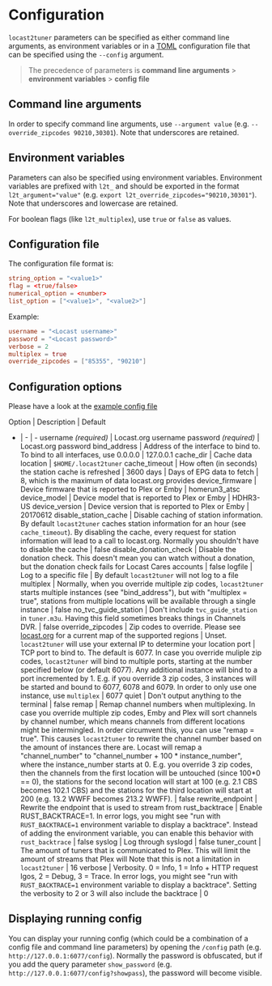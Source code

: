 # Configuration

`locast2tuner` parameters can be specified as either command line arguments, as environment variables or in a [TOML](https://github.com/toml-lang/toml) configuration file that can be specified using the `--config` argument.

> The precedence of parameters is **command line arguments** > **environment variables** > **config file**
## Command line arguments
In order to specify command line arguments, use `--argument value` (e.g. `--override_zipcodes 90210,30301`). Note that underscores are retained.

## Environment variables
Parameters can also be specified using environment variables. Environment variables are prefixed with `l2t_` and should be exported in the format `l2t_argument="value"` (e.g. `export l2t_override_zipcodes="90210,30301"`). Note that underscores and lowercase are retained.

For boolean flags (like `l2t_multiplex`), use `true` or `false` as values.

## Configuration file
The configuration file format is:

```toml
string_option = "<value1>"
flag = <true/false>
numerical_option = <number>
list_option = ["<value1>", "<value2>"]
```

Example:
```toml
username = "<Locast username>"
password = "<Locast password>"
verbose = 2
multiplex = true
override_zipcodes = ["85355", "90210"]
```

## Configuration options
Please have a look at the [example config file](https://raw.githubusercontent.com/wouterdebie/locast2tuner/main/assets/config.example)

Option | Description | Default
- | - | -
username _(required)_   | Locast.org username
password _(required)_   | Locast.org password
bind_address            | Address of the interface to bind to. To bind to all interfaces, use 0.0.0.0 | 127.0.0.1
cache_dir               | Cache data location | `$HOME/.locast2tuner`
cache_timeout           | How often (in seconds) the station cache is refreshed | 3600
days                    | Days of EPG data to fetch | 8, which is the maximum of data locast.org provides
device_firmware         | Device firmware that is reported to Plex or Emby | homerun3_atsc
device_model            | Device model that is reported to Plex or Emby | HDHR3-US
device_version          | Device version that is reported to Plex or Emby | 20170612
disable_station_cache   | Disable caching of station information. By default `locast2tuner` caches station information for an hour (see `cache_timeout`). By disabling the cache, every request for station information will lead to a call to locast.org. Normally you shouldn't have to disable the cache | false
disable_donation_check  | Disable the donation check. This doesn't mean you can watch without a donation, but the donation check fails for Locast Cares accounts | false
logfile                 | Log to a specific file | By default `locast2tuner` will not log to a file
multiplex               | Normally, when you override multiple zip codes, `locast2tuner` starts multiple instances (see "bind_address"), but with "multiplex = true", stations from multiple locations will be available through a single instance | false
no_tvc_guide_station    | Don't include `tvc_guide_station` in `tuner.m3u`. Having this field sometimes breaks things in Channels DVR. | false
override_zipcodes       | Zip codes to override. Please see [locast.org](https://www.locast.org/dma) for a current map of the supported regions | Unset. `locast2tuner` will use your external IP to determine your location
port                    | TCP port to bind to. The default is 6077. In case you override muliple zip codes, `locast2tuner` will bind to multiple ports, starting at the number specified below (or default 6077). Any additional instance will bind to a port incremented by 1. E.g. if you override 3 zip codes, 3 instances will be started and bound to 6077, 6078 and 6079. In order to only use one instance, use `multiplex` | 6077
quiet                   | Don't output anything to the terminal | false
remap                   | Remap channel numbers when multiplexing. In case you override multiple zip codes, Emby and Plex will sort channels by channel number, which means channels from different locations might be intermingled. In order circumvent this, you can use "remap = true". This causes `locast2tuner` to rewrite the channel number based on the amount of instances there are. Locast will remap a "channel_number" to "channel_number + 100 * instance_number", where the instance_number starts at 0. E.g. you override 3 zip codes, then the channels from the first location will be untouched (since 100*0 == 0), the stations for the second location will start at 100 (e.g. 2.1 CBS becomes 102.1 CBS) and the stations for the third location will start at 200 (e.g. 13.2 WWFF becomes 213.2 WWFF). | false
rewrite_endpoint        | Rewrite the endpoint that is used to stream from
rust_backtrace          | Enable RUST_BACKTRACE=1. In error logs, you might see "run with `RUST_BACKTRACE=1` environment variable to display a backtrace". Instead of adding the environment variable, you can enable this behavior with `rust_backtrace` | false
syslog                  | Log through syslogd | false
tuner_count             | The amount of tuners that is communicated to Plex. This will limit the amount of streams that Plex will Note that this is not a limitation in `locast2tuner` | 16
verbose                 | Verbosity. 0 = Info, 1 = Info + HTTP request lgos, 2 = Debug, 3 = Trace. In error logs, you might see "run with `RUST_BACKTRACE=1` environment variable to display a backtrace". Setting the verbosity to 2 or 3 will also include the backtrace | 0

## Displaying running config
You can display your running config (which could be a combination of a config file and command line parameters) by opening the `/config` path (e.g. `http://127.0.0.1:6077/config`). Normally the password is obfuscated, but if you add the query parameter `show_password` (e.g. `http://127.0.0.1:6077/config?showpass`), the password will become visible.
